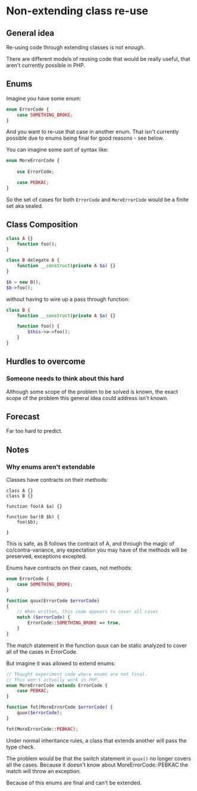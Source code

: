 # Non-extending class re-use 

## General idea

Re-using code through extending classes is not enough.

There are different models of reusing code that would be really useful, that aren't currently possible in PHP.

## Enums

Imagine you have some enum:

```php
enum ErrorCode {
    case SOMETHING_BROKE;
}
```

And you want to re-use that case in another enum. That isn't currently possible due to enums being final for good reasons - see below.

You can imagine some sort of syntax like:

```php
enum MoreErrorCode {
    
    use ErrorCode;

    case PEBKAC;
}
```

So the set of cases for both `ErrorCode` and `MoreErrorCode` would be a finite set aka sealed. 


## Class Composition

```php
class A {}
    function foo();
}

class B delegate A {
    function __construct(private A $a) {}
}

$b = new B();
$b->foo();
```

without having to wire up a pass through function:

```php
class B {
    function __construct(private A $a) {}

    function foo() {
        $this->a->foo();
    }
}
```


## Hurdles to overcome

### Someone needs to think about this hard

Although some scope of the problem to be solved is known, the exact scope of the problem this general idea could address isn't known.

## Forecast

Far too hard to predict.

## Notes

### Why enums aren't extendable

Classes have contracts on their methods:

```
class A {}
class B {}

function foo(A $a) {}

function bar(B $b) {
    foo($b);
    
}
```

This is safe, as B follows the contract of A, and through the magic of co/contra-variance, any expectation you may have of the methods will be preserved, exceptions excepted.

Enums have contracts on their cases, not methods:

```php
enum ErrorCode {
    case SOMETHING_BROKE;
}

function quux(ErrorCode $errorCode)
{
    // When written, this code appears to cover all cases
    match ($errorCode) {
        ErrorCode::SOMETHING_BROKE => true,
    }
}
```

The match statement in the function quux can be static analyzed to cover all of the cases in ErrorCode.

But imagine it was allowed to extend enums:

```php
// Thought experiment code where enums are not final.
// This won't actually work in PHP. 
enum MoreErrorCode extends ErrorCode {
    case PEBKAC;
}

function fot(MoreErrorCode $errorCode) {
    quux($errorCode);
}

fot(MoreErrorCode::PEBKAC);
```

Under normal inheritance rules, a class that extends another will pass the type check.

The problem would be that the switch statement in `quux()` no longer covers all the cases. Because it doesn't know about MoreErrorCode::PEBKAC the match will throw an exception.

Because of this enums are final and can't be extended.